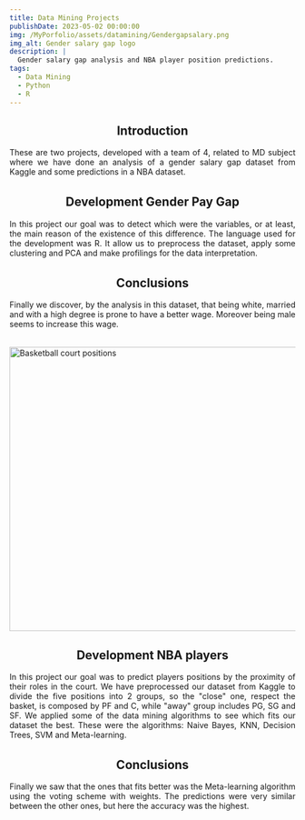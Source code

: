 ```yaml
---
title: Data Mining Projects
publishDate: 2023-05-02 00:00:00
img: /MyPorfolio/assets/datamining/Gendergapsalary.png
img_alt: Gender salary gap logo
description: |
  Gender salary gap analysis and NBA player position predictions.
tags:
  - Data Mining
  - Python
  - R
---
```


<h2 class="center"> Introduction </h2>
<p>These are two projects, developed with a team of 4, related to MD subject where we have done an analysis of a gender salary gap dataset from Kaggle and some predictions in a NBA dataset.</p>

<h2 class="center"> Development Gender Pay Gap </h2>
<p>In this project our goal was to detect which were the variables, or at least, the main reason of the existence of this difference. The language used for the development was R. It allow us to preprocess the dataset, apply some clustering and PCA and make profilings for the data interpretation.</p>

<h2 class="center"> Conclusions </h2>
<p>Finally we discover, by the analysis in this dataset, that being white, married and with a high degree is prone to have a better wage. Moreover being male seems to increase this wage.</p>


<img class="images" height="500" width="650"  alt="Basketball court positions" src="/MyPorfolio/assets/datamining/basketpos.png"/>

<h2 class="center"> Development NBA players</h2>
<p>In this project our goal was to predict players positions by the proximity of their roles in the court. We have preprocessed our dataset from Kaggle to divide the five positions into 2 groups, so the "close" one, respect the basket, is composed by PF and C, while "away" group includes PG, SG and SF. We applied some of the data mining algorithms to see which fits our dataset the best. These were the algorithms: Naive Bayes, KNN, Decision Trees, SVM and Meta-learning. </p>

<h2 class="center"> Conclusions </h2>
<p>Finally we saw that the ones that fits better was the Meta-learning algorithm using the voting scheme with weights. The predictions were very similar between the other ones, but here the accuracy was the highest.</p>


<style> 
  p {
    text-align: justify;
    margin-bottom: 2rem;
  }

  .center {
    text-align: center;
  }
</style>
